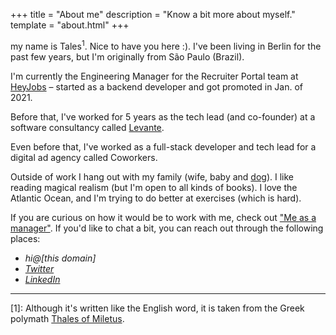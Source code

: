 +++
title = "About me"
description = "Know a bit more about myself."
template = "about.html"
+++

my name is Tales<sup>1</sup>. Nice to have you here :). I've been living in Berlin for the past few years, but I'm originally from São Paulo (Brazil).

I'm currently the Engineering Manager for the Recruiter Portal team at [HeyJobs](https://www.heyjobs.co/en-de) – started as a backend developer and got promoted in Jan. of 2021.

Before that, I've worked for 5 years as the tech lead (and co-founder) at a software consultancy called [Levante](https://web.archive.org/web/20170829170647/http://42i.com.br/).

Even before that, I've worked as a full-stack developer and tech lead for a digital ad agency called Coworkers.

Outside of work I hang out with my family (wife, baby and [dog](https://pbs.twimg.com/media/DluJcH-WwAg8iT_?format=jpg&name=small)). I like reading magical realism (but I'm open to all kinds of books). I love the Atlantic Ocean, and I'm trying to do better at exercises (which is hard).

If you are curious on how it would be to work with me, check out ["Me as a manager"](/about/me-as-a-manager). If you'd like to chat a bit, you can reach out through the following places:

<address>
  <ul>
    <li>hi@[this domain]</li>
    <li><a href="https://twitter.com/tcione" title="I mostly tweet in portuguese. DMs are open, though." target="_blank" rel="noopener">Twitter</a></li>
    <li><a href="https://www.linkedin.com/in/tcione" title="LinkedIn is a weird network, but if that's your thing, let's go" target="_blank" rel="noopener">LinkedIn</a></li>
  </ul>
</address>

---

[1]: Although it's written like the English word, it is taken from the Greek polymath [Thales of Miletus](https://en.wikipedia.org/wiki/Thales_of_Miletus).
